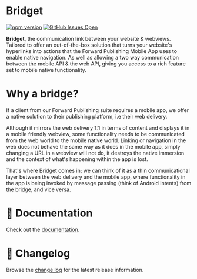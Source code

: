 # Bridget

[![npm version](https://img.shields.io/npm/v/@forward-distribution/bridget?color=green&label=@forward-distribution/bridget)](https://www.npmjs.com/package/@forward-distribution/bridget)
[![GitHub Issues Open](https://img.shields.io/github/issues/forward-distribution/bridget)](https://github.com/forward-distribution/bridget/issues)

**Bridget**, the communication link between your website & webviews. Tailored to offer an out-of-the-box solution that turns your
website's hyperlinks into actions that the Forward Publishing Mobile App uses to enable native navigation. As well as allowing a two way communication between the mobile API & the web API, giving you access to a rich feature set to mobile native functionality.


# Why a bridge?
 If a client from our Forward Publishing suite requires a mobile app, we offer a native solution to their publishing platform, i.e their web delivery. 
 
 Although it mirrors the web delivery 1:1 in terms of content and displays it in a mobile friendly webview, some functionality needs to be communicated from the web world to the mobile native world. Linking or navigation in the web does not behave the same way as it does in the mobile app, simply changing a URL in a webview will not do, it destroys the native immersion and the context of what's happening within the app is lost. 

 That's where Bridget comes in; we can think of it as a thin communicational layer between the web delivery and the mobile app, where functionality in the app is being invoked by message passing (think of Android intents) from the bridge, and vice versa.

# 📖 Documentation

Check out the [documentation](https://forward-distribution.github.io/bridget/).
# 📝 Changelog

Browse the [change log](./CHANGELOG.md) for the latest release information.

